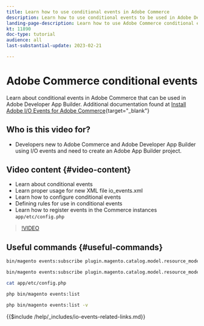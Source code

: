 ```yaml
---
title: Learn how to use conditional events in Adobe Commerce
description: Learn how to use conditional events to be used in Adobe Developer App Builder.
landing-page-description: Learn how to use Adobe Commerce conditional events.
kt: 11890
doc-type: tutorial
audience: all
last-substantial-update: 2023-02-21

---
```


# Adobe Commerce conditional events

Learn about conditional events in Adobe Commerce that can be used in Adobe Developer App Builder. Additional documentation found at [Install Adobe I/O Events for Adobe Commerce](https://developer.adobe.com/commerce/events/get-started/installation/){target="_blank"}

## Who is this video for?

* Developers new to Adobe Commerce and Adobe Developer App Builder using I/O events and need to create an Adobe App Builder project.

## Video content {#video-content}

* Learn about conditional events
* Learn proper usage for new XML file io_events.xml
* Learn how to configure conditional events
* Defining rules for use in conditional events
* Learn how to register events in the Commerce instances `app/etc/config.php`

>[!VIDEO](https://video.tv.adobe.com/v/3415806)

## Useful commands {#useful-commands}

```bash
bin/magento events:subscribe plugin.magento.catalog.model.resource_model.product.save --fields=sku --fields=qty --fields=category_id

bin/magento events:subscribe plugin.magento.catalog.model.resource_model.product.save_low_stock --parent=plugin.magento.catalog.model.resource_model.product.save --fields=sku --fields=qty --fields=category_id --rules="qty|lessThan|20" --rules="category_id|in|3,4,5"

cat app/etc/config.php

php bin/magento events:list

php bin/magento events:list -v
```

{{$include /help/_includes/io-events-related-links.md}}
